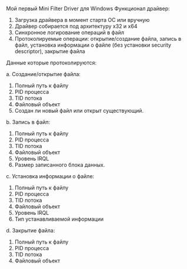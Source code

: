 Мой первый Mini Filter Driver для Windows
Функционал драйвер:
1. Загрузка драйвера в момент старта ОС или вручную
2. Драйвер собирается под архитектуру x32 и x64
3. Синхронное логирование операций в файл
4. Протоколируемые операции: открытие/создание файла, запись в файл, установка информации о файле (без установки security descriptor), закрытие файла

Данные которые протоколируются:

a. Создание/открытие файла:
1. Полный путь к файлу
2. PID процесса
3. TID потока
4. Файловый объект
5. Создан ли новый файл или открыт существующий.

b. Запись в файл:
1. Полный путь к файлу
2. PID процесса
3. TID потока
4. Файловый объект
5. Уровень IRQL
6. Размер записанного блока данных.

c. Установка информации о файле:
1. Полный путь к файлу
2. PID процесса
3. TID потока
4. Файловый объект
5. Уровень IRQL
6. Тип устанавливаемой информации

d. Закрытие файла:
1. Полный путь к файлу
2. PID процесса
3. TID потока
4. Файловый объект
 
